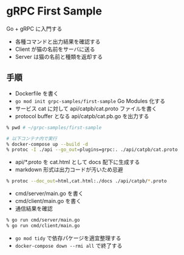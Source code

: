 # gRPC First Sample

Go + gRPC に入門する  

- 各種コマンドと出力結果を確認する
- Client が猫の名前をサーバに送る
- Server は猫の名前と種類を返却する

## 手順

- Dockerfile を書く
- `go mod init grpc-samples/first-sample` Go Modules 化する
- サービス cat に対して api/catpb/cat.proto ファイルを書く
- protocol buffer となる api/catpb/cat.pb.go を出力する

```zsh
% pwd # ~/grpc-samples/first-sample

# 以下コンテナ内で実行
% docker-compose up --build -d
% protoc -I ./api --go_out=plugins=grpc:. ./api/catpb/cat.proto
```

- api/*.proto を cat.html として docs 配下に生成する
- markdown 形式は出力コードが汚いため忌避

```zsh
% protoc --doc_out=html,cat.html:./docs ./api/catpb/*.proto
```

- cmd/server/main.go を書く
- cmd/client/main.go を書く
- 通信結果を確認

```zsh
% go run cmd/server/main.go
% go run cmd/client/main.go
```

- `go mod tidy` で依存パケージを適宜整理する
- `docker-compose down --rmi all` で終了する
